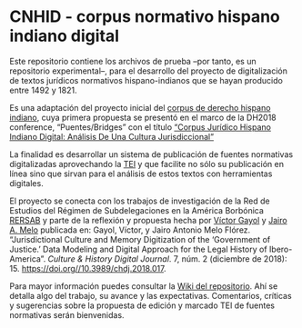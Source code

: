 # CNHID - corpus normativo hispano indiano digital

Este repositorio contiene los archivos de prueba –por tanto, es un repositorio experimental–, para
el desarrollo del proyecto de digitalización de textos jurídicos
normativos hispano-indianos que se hayan producido entre 1492 y 1821.

Es una adaptación del proyecto inicial del [corpus de derecho hispano indiano](https://github.com/Cibercliografia/Corpus-de-derecho-castellano-indiano-digital), cuya primera propuesta se presentó en el marco de la DH2018 conference, “Puentes/Bridges” con el título [“Corpus Jurídico Hispano Indiano Digital: Análisis De Una Cultura Jurisdiccional”](https://dh-abstracts.library.cmu.edu/works/6545)

La finalidad es desarrollar un sistema de publicación de fuentes
normativas digitalizadas aprovechando la [TEI](https://tei-c.org/) y que facilite no sólo
su publicación en línea sino que sirvan para el análisis de estos
textos con herramientas digitales.

El proyecto se conecta con los trabajos de investigación de la Red de Estudios
del Régimen de Subdelegaciones en la América Borbónica [RERSAB](http://www.rersab.org/)
y parte de la reflexión y propuesta hecha por [Víctor Gayol](https://victorgayol.net/) y [Jairo A. Melo](http://jairomelo.com/)
publicada en: Gayol, Víctor, y Jairo Antonio Melo Flórez.
“Jurisdictional Culture and Memory Digitization of the ‘Government of Justice.’ Data Modeling and Digital Approach for the Legal History of Ibero-America”. *Culture & History Digital Journal*. 7, núm. 2 (diciembre de 2018): 15. <https://doi.org//10.3989/chdj.2018.017>.

Para mayor información puedes consultar la [Wiki del repositorio](https://github.com/vgayolrs/CNHID-repo/wiki). Ahí se detalla algo del trabajo, su avance y las expectativas. Comentarios, críticas y sugerencias sobre la propuesta de edición y marcado TEI de fuentes normativas serán bienvenidas.
